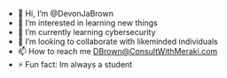 - 👋 Hi, I’m @DevonJaBrown
- 👀 I’m interested in learning new things
- 🌱 I’m currently learning cybersecurity
- 💞️ I’m looking to collaborate with likeminded individuals
- 📫 How to reach me DBrown@ConsultWithMeraki.com
- ⚡ Fun fact: Im always a student

<!---
DevonJaBrown/DevonJaBrown is a ✨ special ✨ repository because its `README.md` (this file) appears on your GitHub profile.
You can click the Preview link to take a look at your changes.
--->
